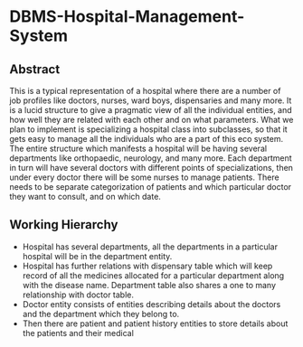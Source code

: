# DBMS-Hospital-Management-System
## Abstract
This is a typical representation of a hospital where there are a number of job
profiles like doctors, nurses, ward boys, dispensaries and many more. It is a
lucid structure to give a pragmatic view of all the individual entities, and how
well they are related with each other and on what parameters. What we plan
to implement is specializing a hospital class into subclasses, so that it gets easy
to manage all the individuals who are a part of this eco system.
The entire structure which manifests a hospital will be having several
departments like orthopaedic, neurology, and many more. Each department in
turn will have several doctors with different points of specializations, then
under every doctor there will be some nurses to manage patients. There needs
to be separate categorization of patients and which particular doctor they
want to consult, and on which date.
## Working Hierarchy
* Hospital has several departments, all the departments in a particular
hospital will be in the department entity.
* Hospital has further relations with dispensary table which will keep
record of all the medicines allocated for a particular department along
with the disease name. Department table also shares a one to many
relationship with doctor table.
* Doctor entity consists of entities describing details about the doctors
and the department which they belong to.
* Then there are patient and patient history entities to store details about
the patients and their medical
